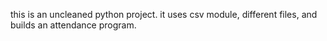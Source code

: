 this is an uncleaned python project.
it uses csv module, different files, and builds an attendance program.